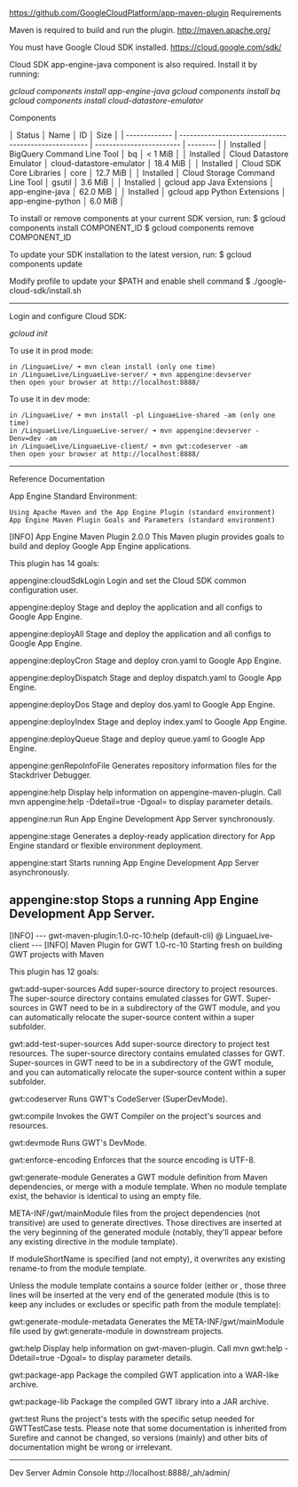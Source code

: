https://github.com/GoogleCloudPlatform/app-maven-plugin
Requirements

Maven is required to build and run the plugin.  http://maven.apache.org/

You must have Google Cloud SDK installed.   https://cloud.google.com/sdk/

Cloud SDK app-engine-java component is also required. Install it by running:

*gcloud components install app-engine-java*
*gcloud components install bq*
*gcloud components install cloud-datastore-emulator*

Components

│     Status    │                         Name                         │            ID            │   Size   │
| ------------- | ---------------------------------------------------- | ------------------------ | -------- |
│ Installed     │ BigQuery Command Line Tool                           │ bq                       │  < 1 MiB │
│ Installed     │ Cloud Datastore Emulator                             │ cloud-datastore-emulator │ 18.4 MiB │
│ Installed     │ Cloud SDK Core Libraries                             │ core                     │ 12.7 MiB │
│ Installed     │ Cloud Storage Command Line Tool                      │ gsutil                   │  3.6 MiB │
│ Installed     │ gcloud app Java Extensions                           │ app-engine-java          │ 62.0 MiB │
│ Installed     │ gcloud app Python Extensions                         │ app-engine-python        │  6.0 MiB │

To install or remove components at your current SDK version, run:
  $ gcloud components install COMPONENT_ID
  $ gcloud components remove COMPONENT_ID

To update your SDK installation to the latest version, run:
  $ gcloud components update


Modify profile to update your $PATH and enable shell command
  $ ./google-cloud-sdk/install.sh

---
Login and configure Cloud SDK:

*gcloud init*


To use it in prod mode:

    in /LinguaeLive/ ➜ mvn clean install (only one time)
    in /LinguaeLive/LinguaeLive-server/ ➜ mvn appengine:devserver
    then open your browser at http://localhost:8888/

To use it in dev mode:

    in /LinguaeLive/ ➜ mvn install -pl LinguaeLive-shared -am (only one time)
    in /LinguaeLive/LinguaeLive-server/ ➜ mvn appengine:devserver -Denv=dev -am
    in /LinguaeLive/LinguaeLive-client/ ➜ mvn gwt:codeserver -am
    then open your browser at http://localhost:8888/

---
Reference Documentation

App Engine Standard Environment:

    Using Apache Maven and the App Engine Plugin (standard environment)
    App Engine Maven Plugin Goals and Parameters (standard environment)

[INFO] App Engine Maven Plugin 2.0.0
  This Maven plugin provides goals to build and deploy Google App Engine
  applications.

This plugin has 14 goals:

appengine:cloudSdkLogin
  Login and set the Cloud SDK common configuration user.

appengine:deploy
  Stage and deploy the application and all configs to Google App Engine.

appengine:deployAll
  Stage and deploy the application and all configs to Google App Engine.

appengine:deployCron
  Stage and deploy cron.yaml to Google App Engine.

appengine:deployDispatch
  Stage and deploy dispatch.yaml to Google App Engine.

appengine:deployDos
  Stage and deploy dos.yaml to Google App Engine.

appengine:deployIndex
  Stage and deploy index.yaml to Google App Engine.

appengine:deployQueue
  Stage and deploy queue.yaml to Google App Engine.

appengine:genRepoInfoFile
  Generates repository information files for the Stackdriver Debugger.

appengine:help
  Display help information on appengine-maven-plugin.
  Call mvn appengine:help -Ddetail=true -Dgoal=<goal-name> to display parameter
  details.

appengine:run
  Run App Engine Development App Server synchronously.

appengine:stage
  Generates a deploy-ready application directory for App Engine standard or
  flexible environment deployment.

appengine:start
  Starts running App Engine Development App Server asynchronously.

appengine:stop
  Stops a running App Engine Development App Server.
---
[INFO] --- gwt-maven-plugin:1.0-rc-10:help (default-cli) @ LinguaeLive-client ---
[INFO] Maven Plugin for GWT 1.0-rc-10
  Starting fresh on building GWT projects with Maven

This plugin has 12 goals:

gwt:add-super-sources
  Add super-source directory to project resources.
  The super-source directory contains emulated classes for GWT. Super-sources in
  GWT need to be in a subdirectory of the GWT module, and you can automatically
  relocate the super-source content within a super subfolder.

gwt:add-test-super-sources
  Add super-source directory to project test resources.
  The super-source directory contains emulated classes for GWT. Super-sources in
  GWT need to be in a subdirectory of the GWT module, and you can automatically
  relocate the super-source content within a super subfolder.

gwt:codeserver
  Runs GWT's CodeServer (SuperDevMode).

gwt:compile
  Invokes the GWT Compiler on the project's sources and resources.

gwt:devmode
  Runs GWT's DevMode.

gwt:enforce-encoding
  Enforces that the source encoding is UTF-8.

gwt:generate-module
  Generates a GWT module definition from Maven dependencies, or merge
  <inherits/> with a module template.
  When no module template exist, the behavior is identical to using an empty
  file.
  
  META-INF/gwt/mainModule files from the project dependencies (not transitive)
  are used to generate <inherits/> directives. Those directives are inserted at
  the very beginning of the generated module (notably, they'll appear before any
  existing <inherits/> directive in the module template).
  
  If moduleShortName is specified (and not empty), it overwrites any existing
  rename-to from the module template.
  
  Unless the module template contains a source folder (either <source/> or
  <super-source/>, those three lines will be inserted at the very end of the
  generated module (this is to keep any includes or excludes or specific path
  from the module template):
  
  <source path='client'/>
  <source path='shared'/>
  <super-source path='super'/>

gwt:generate-module-metadata
  Generates the META-INF/gwt/mainModule file used by gwt:generate-module in
  downstream projects.

gwt:help
  Display help information on gwt-maven-plugin.
  Call mvn gwt:help -Ddetail=true -Dgoal=<goal-name> to display parameter
  details.

gwt:package-app
  Package the compiled GWT application into a WAR-like archive.

gwt:package-lib
  Package the compiled GWT library into a JAR archive.

gwt:test
  Runs the project's tests with the specific setup needed for GWTTestCase tests.
  Please note that some documentation is inherited from Surefire and cannot be
  changed, so versions (mainly) and other bits of documentation might be wrong
  or irrelevant.

---
Dev Server Admin Console
http://localhost:8888/_ah/admin/

